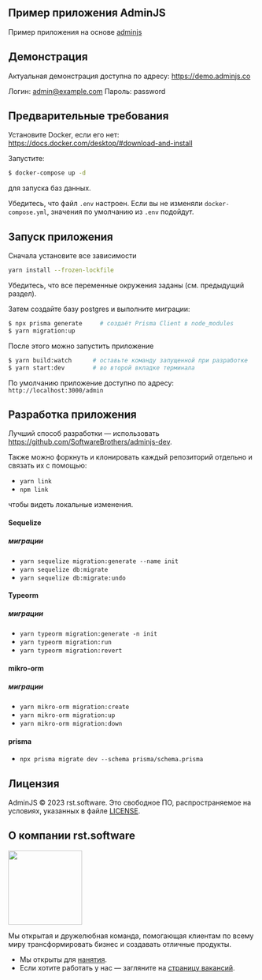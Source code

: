 ## Пример приложения AdminJS

Пример приложения на основе [adminjs](https://github.com/SoftwareBrothers/adminjs)

## Демонстрация

Актуальная демонстрация доступна по адресу: https://demo.adminjs.co

Логин: admin@example.com
Пароль: password

## Предварительные требования

Установите Docker, если его нет: https://docs.docker.com/desktop/#download-and-install

Запустите:
```bash
$ docker-compose up -d
```
для запуска баз данных.

Убедитесь, что файл `.env` настроен. Если вы не изменяли `docker-compose.yml`,
значения по умолчанию из `.env` подойдут.

## Запуск приложения

Сначала установите все зависимости
```bash
yarn install --frozen-lockfile
```

Убедитесь, что все переменные окружения заданы (см. предыдущий раздел).

Затем создайте базу postgres и выполните миграции:
```bash
$ npx prisma generate     # создаёт Prisma Client в node_modules
$ yarn migration:up
```

После этого можно запустить приложение
```bash
$ yarn build:watch      # оставьте команду запущенной при разработке
$ yarn start:dev        # во второй вкладке терминала
```

По умолчанию приложение доступно по адресу: `http://localhost:3000/admin`

## Разработка приложения

Лучший способ разработки — использовать https://github.com/SoftwareBrothers/adminjs-dev.

Также можно форкнуть и клонировать каждый репозиторий отдельно и связать их с помощью:

* `yarn link`
* `npm link`

чтобы видеть локальные изменения.

#### Sequelize
##### миграции
- `yarn sequelize migration:generate --name init`
- `yarn sequelize db:migrate`
- `yarn sequelize db:migrate:undo`

#### Typeorm
##### миграции
- `yarn typeorm migration:generate -n init`
- `yarn typeorm migration:run`
- `yarn typeorm migration:revert`

#### mikro-orm
##### миграции
- `yarn mikro-orm migration:create`
- `yarn mikro-orm migration:up`
- `yarn mikro-orm migration:down`

#### prisma
- `npx prisma migrate dev --schema prisma/schema.prisma`

## Лицензия

AdminJS © 2023 rst.software. Это свободное ПО, распространяемое на условиях, указанных в файле [LICENSE](LICENSE.md).

## О компании rst.software

<img src="https://pbs.twimg.com/profile_images/1367119173604810752/dKVlj1YY_400x400.jpg" width=150>

Мы открытая и дружелюбная команда, помогающая клиентам по всему миру трансформировать бизнес и создавать отличные продукты.

* Мы открыты для [нанятия](https://www.rst.software/estimate-your-project).
* Если хотите работать у нас — загляните на [страницу вакансий](https://www.rst.software/join-us).
